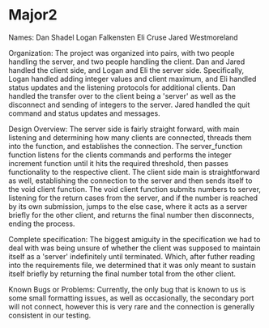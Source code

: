 # Major2
Names: 
Dan Shadel
Logan Falkensten
Eli Cruse
Jared Westmoreland

Organization: The project was organized into pairs, with two people handling the server, and two people handling the client. Dan and Jared handled the client side, and Logan and Eli the server side. 
Specifically, Logan handled adding integer values and client maximum, and Eli handled status updates and the listening protocols for additional clients.
Dan handled the transfer over to the client being a 'server' as well as the disconnect and sending of integers to the server. Jared handled the quit command and status updates and messages. 

Design Overview: The server side is fairly straight forward, with main listening and determining how many clients are connected, threads them into the function, and establishes the connection.
The server_function function listens for the clients commands and performs the integer increment function until it hits the required threshold, then passes functionality to the respective client. 
The client side main is straightforward as well, establishing the connection to the server and then sends itself to the void client function.
The void client function submits numbers to server, listening for the return cases from the server, and if the number is reached by its own submission, jumps to the else case, where it acts as a server briefly for the other client, and returns the final number then disconnects, ending the process.

Complete specification: The biggest amiguity in the specification we had to deal with was being unsure of whether the client was supposed to maintain itself as a 'server' indefinitely until terminated.
Which, after futher reading into the requirements file, we determined that it was only meant to sustain itself briefly by returning the final number total from the other client. 

Known Bugs or Problems: Currently, the only bug that is known to us is some small formatting issues, as well as occasionally, the secondary port will not connect, however this is very rare and the connection is generally consistent in our testing. 
